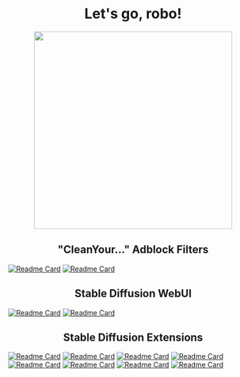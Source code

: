<h1 align='center'>
  Let's go, robo!
</h1>

<p align='center'>
  <a href="#"><img src="(https://github-readme-stats.vercel.app/api/?username=robonxt&theme=tokyonight)" width="400"></a>
</p>

<h2 align='center'>
  "CleanYour..." Adblock Filters
</h2>

[![Readme Card](https://github-readme-stats.vercel.app/api/pin/?username=robonxt&repo=CleanYourTwitter&theme=tokyonight&hide_border=true&bg_color=446644)](https://github.com/robonxt/CleanYourTwitter)
[![Readme Card](https://github-readme-stats.vercel.app/api/pin/?username=robonxt&repo=CleanYourReddit&theme=tokyonight&hide_border=true&bg_color=446644)](https://github.com/robonxt/CleanYourReddit)

<h2 align='center'>
  Stable Diffusion WebUI
</h2>

[![Readme Card](https://github-readme-stats.vercel.app/api/pin/?username=robonxt&repo=sd-webui-directml&theme=tokyonight&hide_border=true&bg_color=446644)](https://github.com/robonxt/sd-webui-directml)
[![Readme Card](https://github-readme-stats.vercel.app/api/pin/?username=robonxt&repo=sd-webui-extensions&theme=tokyonight&hide_border=true&bg_color=446644)](https://github.com/robonxt/sd-webui-extensions)

<h2 align='center'>
  Stable Diffusion Extensions
</h2>

[![Readme Card](https://github-readme-stats.vercel.app/api/pin/?username=robonxt&repo=sd-webui-pure-diffusion-defender&theme=tokyonight&hide_border=true&bg_color=446644)](https://github.com/robonxt/sd-webui-pure-diffusion-defender)
[![Readme Card](https://github-readme-stats.vercel.app/api/pin/?username=robonxt&repo=sd-webui-3d-openpose-editor-mobile&theme=tokyonight&hide_border=true&bg_color=446644)](https://github.com/robonxt/sd-webui-3d-openpose-editor-mobile)
[![Readme Card](https://github-readme-stats.vercel.app/api/pin/?username=robonxt&repo=sd-webui-system-info-directml&theme=tokyonight&hide_border=true&bg_color=446644)](https://github.com/robonxt/sd-webui-system-info-directml)
[![Readme Card](https://github-readme-stats.vercel.app/api/pin/?username=robonxt&repo=sd-webui-2d-openpose-editor-mobile&theme=tokyonight&hide_border=true&bg_color=446644)](https://github.com/robonxt/sd-webui-2d-openpose-editor-mobile)
[![Readme Card](https://github-readme-stats.vercel.app/api/pin/?username=robonxt&repo=sd-webui-ar-plus-plus&theme=tokyonight&hide_border=true&bg_color=446644)](https://github.com/robonxt/sd-webui-ar-plus-plus)
[![Readme Card](https://github-readme-stats.vercel.app/api/pin/?username=robonxt&repo=sd-webui-prompt-all-in-one&theme=tokyonight&hide_border=true&bg_color=446644)](https://github.com/robonxt/sd-webui-prompt-all-in-one)
[![Readme Card](https://github-readme-stats.vercel.app/api/pin/?username=robonxt&repo=sd-webui-novelai-prompt-formatter&theme=tokyonight&hide_border=true&bg_color=446644)](https://github.com/robonxt/sd-webui-novelai-prompt-formatter)
[![Readme Card](https://github-readme-stats.vercel.app/api/pin/?username=robonxt&repo=sd-webui-settings-state&theme=tokyonight&hide_border=true&bg_color=446644)](https://github.com/robonxt/sd-webui-settings-state)
